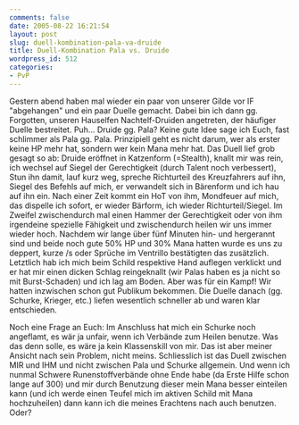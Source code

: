 ```yaml
---
comments: false
date: 2005-08-22 16:21:54
layout: post
slug: duell-kombination-pala-va-druide
title: Duell-Kombination Pala vs. Druide
wordpress_id: 512
categories:
- PvP
---
```


Gestern abend haben mal wieder ein paar von unserer Gilde vor IF "abgehangen" und ein paar Duelle gemacht. Dabei bin ich dann gg. Forgotten, unseren Hauselfen Nachtelf-Druiden angetreten, der häufiger Duelle bestreitet. Puh... Druide gg. Pala? Keine gute Idee sage ich Euch, fast schlimmer als Pala gg. Pala. Prinzipiell geht es nicht darum, wer als erster keine HP mehr hat, sondern wer kein Mana mehr hat. Das Duell lief grob gesagt so ab: Druide eröffnet in Katzenform (=Stealth), knallt mir was rein, ich wechsel auf Siegel der Gerechtigkeit (durch Talent noch verbessert), Stun ihn damit, lauf kurz weg, spreche Richturteil des Kreuzfahrers auf ihn, Siegel des Befehls auf mich, er verwandelt sich in Bärenform und ich hau auf ihn ein. Nach einer Zeit kommt ein HoT von ihm, Mondfeuer auf mich, das dispelle ich sofort, er wieder Bärform, ich wieder Richturteil/Siegel. Im Zweifel zwischendurch mal einen Hammer der Gerechtigkeit oder von ihm irgendeine spezielle Fähigkeit und zwischendurch heilen wir uns immer wieder hoch. Nachdem wir lange über fünf Minuten hin- und hergerannt sind und beide noch gute 50% HP und 30% Mana hatten wurde es uns zu deppert, kurze /s oder Sprüche im Ventrillo bestätigten das zusätzlich. Letztlich hab ich mich beim Schild respektive Hand auflegen verklickt und er hat mir einen dicken Schlag reingeknallt (wir Palas haben es ja nicht so mit Burst-Schaden) und ich lag am Boden. Aber was für ein Kampf! Wir hatten inzwischen schon gut Publikum bekommen. Die Duelle danach (gg. Schurke, Krieger, etc.) liefen wesentlich schneller ab und waren klar entschieden.

Noch eine Frage an Euch:
Im Anschluss hat mich ein Schurke noch angeflamt, es wär ja unfair, wenn ich Verbände zum Heilen benutze. Was das denn solle, es wäre ja kein Klassenskill von mir. Das ist aber meiner Ansicht nach sein Problem, nicht meins. Schliesslich ist das Duell zwischen MIR und IHM und nicht zwischen Pala und Schurke allgemein. Und wenn ich nunmal Schwere Runenstoffverbände ohne Ende habe (da Erste Hilfe schon lange auf 300) und mir durch Benutzung dieser mein Mana besser einteilen kann (und ich werde einen Teufel mich im aktiven Schild mit Mana hochzuheilen) dann kann ich die meines Erachtens nach auch benutzen. Oder?
